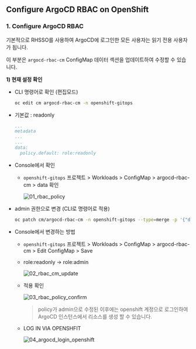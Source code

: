 ## Configure ArgoCD RBAC on OpenShift

### 1. Configure ArgoCD RBAC

기본적으로 RHSSO를 사용하여 ArgoCD에 로그인한 모든 사용자는 읽기 전용 사용자가 됩니다.

이 부분은 `argocd-rbac-cm` ConfigMap 데이터 섹션을 업데이트하여 수정할 수 있습니다.



**1) 현재 설정 확인**

- CLI 명령어로 확인 (편집모드)

  ```bash
  oc edit cm argocd-rbac-cm -n openshift-gitops
  ```

- 기본값 : readonly

  ```yaml
  ...
  metadata
  ...
  ...
  data:
    policy.default: role:readonly
  ```

- Console에서 확인

  - `openshift-gitops`  프로젝트 > Workloads > ConfigMap > argocd-rbac-cm > data 확인

    ![01_rbac_policy](C:\Works\01_자료\01_OCP\05_OCP_Demo_hyou\brown_bag_gitops\gitops-rbac\01_rbac_policy.png)

- admin 권한으로 변경 (CLI로 명령어로 적용)

  ```bash
  oc patch cm/argocd-rbac-cm -n openshift-gitops --type=merge -p '{"data":{"policy.default":"role:admin"}}'
  ```

- Console에서 변경하는 방법

  - `openshift-gitops`  프로젝트 > Workloads > ConfigMap > argocd-rbac-cm > Edit ConfigMap > Save

  - role:readonly -> role:admin

    ![02_rbac_cm_update](C:\Works\01_자료\01_OCP\05_OCP_Demo_hyou\brown_bag_gitops\gitops-rbac\02_rbac_cm_update.png)

  - 적용 확인

    ![03_rbac_policy_confirm](C:\Works\01_자료\01_OCP\05_OCP_Demo_hyou\brown_bag_gitops\gitops-rbac\03_rbac_policy_confirm.png)

    > policy가 admin으로 수정된 이후에는 openshift 계정으로 로그인하여 ArgoCD 인스턴스에서 리소스를 생성 할 수 있습니다.

  - LOG IN VIA OPENSHFIT

    ![04_argocd_login_openshift](C:\Works\01_자료\01_OCP\05_OCP_Demo_hyou\brown_bag_gitops\gitops-rbac\04_argocd_login_openshift.png)

